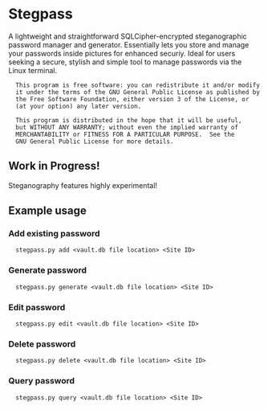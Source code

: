 # Stegpass

A lightweight and straightforward SQLCipher-encrypted steganographic password manager and generator. Essentially lets you store and manage your passwords inside pictures for enhanced securiy. Ideal for users seeking a secure, stylish and simple tool to manage passwords via the Linux terminal.

      This program is free software: you can redistribute it and/or modify
      it under the terms of the GNU General Public License as published by
      the Free Software Foundation, either version 3 of the License, or
      (at your option) any later version.
   
      This program is distributed in the hope that it will be useful,
      but WITHOUT ANY WARRANTY; without even the implied warranty of
      MERCHANTABILITY or FITNESS FOR A PARTICULAR PURPOSE.  See the
      GNU General Public License for more details.
    
## Work in Progress!
Steganography features highly experimental!


## Example usage

### Add existing password
      stegpass.py add <vault.db file location> <Site ID>
### Generate password
      stegpass.py generate <vault.db file location> <Site ID>
### Edit password
      stegpass.py edit <vault.db file location> <Site ID>
### Delete password
      stegpass.py delete <vault.db file location> <Site ID>
### Query password
      stegpass.py query <vault.db file location> <Site ID>
